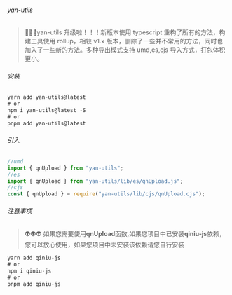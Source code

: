 ###### yan-utils

> 🚀🚀🚀yan-utils 升级啦！！！新版本使用 typescript 重构了所有的方法，构建工具使用 rollup，相较 v1.x 版本，删除了一些并不常用的方法，同时也加入了一些新的方法。多种导出模式支持 umd,es,cjs 导入方式，打包体积更小。

###### 安装

```javascript
yarn add yan-utils@latest
# or
npm i yan-utils@latest -S
# or
pnpm add yan-utils@latest
```

###### 引入

```js
//umd
import { qnUpload } from "yan-utils";
//es
import { qnUpload } from "yan-utils/lib/es/qnUpload.js";
//cjs
const { qnUpload } = require("yan-utils/lib/cjs/qnUpload.cjs");
```

###### 注意事项

> 👽️👽️👽️ 如果您需要使用**qnUpload**函数,如果您项目中已安装**qiniu-js**依赖，您可以放心使用，如果您项目中未安装该依赖请您自行安装

```javascript
yarn add qiniu-js
# or
npm i qiniu-js
# or
pnpm add qiniu-js
```
